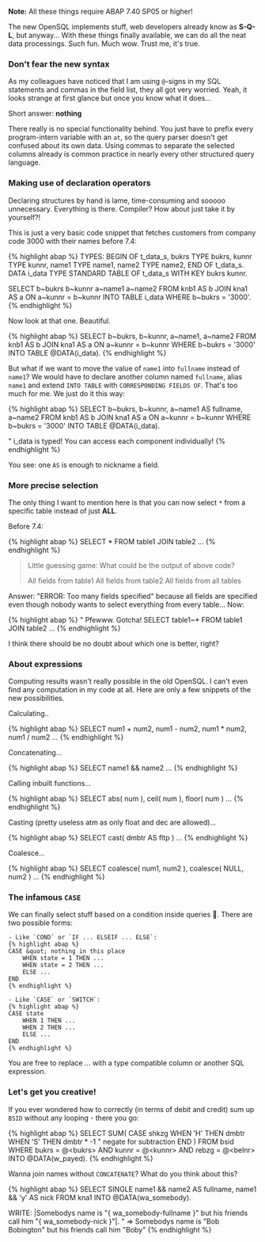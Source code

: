 ﻿---
layout: post
---

**Note:** All these things require ABAP 7.40 SP05 or higher!

The new OpenSQL implements stuff, web developers already know as **S-Q-L**, but anyway... With these things finally available, we can do all the neat data processings. Such fun. Much wow. Trust me, it's true.

### Don't fear the new syntax

As my colleagues have noticed that I am using `@`-signs in my SQL statements and commas in the field list, they all got very worried. Yeah, it looks strange at first glance but once you know what it does...

Short answer: **nothing**

There really is no special functionality behind. You just have to prefix every program-intern variable with an `at`, so the query parser doesn't get confused about its own data. Using commas to separate the selected columns already is common practice in nearly every other structured query language.

### Making use of declaration operators

Declaring structures by hand is lame, time-consuming and sooooo unnecessary. Everything is there. Compiler? How about just take it by yourself?!

This is just a very basic code snippet that fetches customers from company code 3000 with their names before 7.4:

{% highlight abap %}
TYPES:
BEGIN OF t_data_s,
    bukrs TYPE bukrs,
    kunnr TYPE kunnr,
    name1 TYPE name1,
    name2 TYPE name2,
END OF t_data_s.
DATA i_data TYPE STANDARD TABLE OF t_data_s WITH KEY bukrs kunnr.

SELECT b~bukrs b~kunnr a~name1 a~name2
  FROM knb1 AS b
  JOIN kna1 AS a
    ON a~kunnr = b~kunnr
  INTO TABLE i_data
 WHERE b~bukrs = '3000'.
{% endhighlight %}

Now look at that one. Beautiful.

{% highlight abap %}
SELECT b~bukrs, b~kunnr, a~name1, a~name2
  FROM knb1 AS b
  JOIN kna1 AS a
    ON a~kunnr = b~kunnr
  WHERE b~bukrs = '3000'
  INTO TABLE @DATA(i_data).
{% endhighlight %}

But what if we want to move the value of `name1` into `fullname` instead of `name1`? We would have to declare another column named `fullname`, alias `name1` and extend `INTO TABLE` with `CORRESPONDING FIELDS OF`. That's too much for me. We just do it this way:

{% highlight abap %}
SELECT b~bukrs, b~kunnr, a~name1 AS fullname, a~name2
  FROM knb1 AS b
  JOIN kna1 AS a
    ON a~kunnr = b~kunnr
  WHERE b~bukrs = '3000'
  INTO TABLE @DATA(i_data).

&quot; i_data is typed! You can access each component individually!
{% endhighlight %}

You see: one `AS` is enough to nickname a field.

### More precise selection

The only thing I want to mention here is that you can now select `*` from a specific table instead of just **ALL**.

Before 7.4:

{% highlight abap %}
SELECT *
    FROM table1
    JOIN table2
...
{% endhighlight %}

> Little guessing game: What could be the output of above code?
>
> All fields from table1
> All fields from table2
> All fields from all tables

Answer: &quot;ERROR: Too many fields specified&quot; because all fields are specified even though nobody wants to select everything from every table... Now:

{% highlight abap %}
&quot; Pfewww. Gotcha!
SELECT table1~*
    FROM table1
    JOIN table2
...
{% endhighlight %}

I think there should be no doubt about which one is better, right?

### About expressions

Computing results wasn't really possible in the old OpenSQL. I can't even find any computation in my code at all. Here are only a few snippets of the new possibilities.

Calculating..

{% highlight abap %}
SELECT num1 + num2, num1 - num2, num1 * num2, num1 / num2 ...
{% endhighlight %}

Concatenating...

{% highlight abap %}
SELECT name1 &amp;&amp; name2 ...
{% endhighlight %}

Calling inbuilt functions...

{% highlight abap %}
SELECT abs( num ), ceil( num ), floor( num ) ...
{% endhighlight %}

Casting (pretty useless atm as only float and dec are allowed)...

{% highlight abap %}
SELECT cast( dmbtr AS fltp ) ...
{% endhighlight %}

Coalesce...

{% highlight abap %}
SELECT coalesce( num1, num2 ), coalesce( NULL, num2 ) ...
{% endhighlight %}

### The infamous `CASE`

We can finally select stuff based on a condition inside queries 🎉. There are two possible forms:

    - Like `COND` or `IF ... ELSEIF ... ELSE`:
    {% highlight abap %}
    CASE &quot; nothing in this place
        WHEN state = 1 THEN ...
        WHEN state = 2 THEN ...
        ELSE ...
    END
    {% endhighlight %}

    - Like `CASE` or `SWITCH`:
    {% highlight abap %}
    CASE state
        WHEN 1 THEN ...
        WHEN 2 THEN ...
        ELSE ...
    END
    {% endhighlight %}

You are free to replace <em>...</em> with a type compatible column or another SQL expression.

### Let's get you creative!

If you ever wondered how to correctly (in terms of debit and credit) sum up `BSID` without any looping - there you go:

{% highlight abap %}
SELECT SUM( CASE shkzg
                WHEN 'H' THEN dmbtr
                WHEN 'S' THEN dmbtr * -1 &quot; negate for subtraction
            END )
    FROM bsid
    WHERE bukrs = @&lt;bukrs&gt;
    AND kunnr = @&lt;kunnr&gt;
    AND rebzg = @&lt;belnr&gt;
    INTO @DATA(w_payed).
{% endhighlight %}

Wanna join names without `CONCATENATE`? What do you think about this?

{% highlight abap %}
SELECT SINGLE name1 &amp;&amp; name2 AS fullname,
              name1 &amp;&amp; 'y' AS nick
    FROM kna1
    INTO @DATA(wa_somebody).

WRITE: |Somebodys name is &quot;{ wa_somebody-fullname }&quot; but his friends call him &quot;{ wa_somebody-nick }&quot;|.
&quot; =&gt; Somebodys name is &quot;Bob Bobington&quot; but his friends call him &quot;Boby&quot;
{% endhighlight %}
